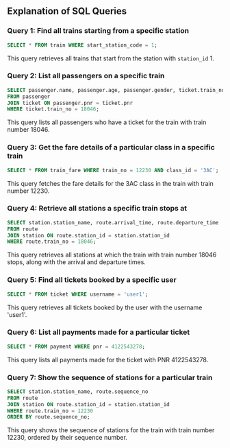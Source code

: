 ## Explanation of SQL Queries

### Query 1: Find all trains starting from a specific station
```sql
SELECT * FROM train WHERE start_station_code = 1;
```
This query retrieves all trains that start from the station with `station_id` 1.

### Query 2: List all passengers on a specific train
```sql
SELECT passenger.name, passenger.age, passenger.gender, ticket.train_no
FROM passenger
JOIN ticket ON passenger.pnr = ticket.pnr
WHERE ticket.train_no = 18046;
```
This query lists all passengers who have a ticket for the train with train number 18046.

### Query 3: Get the fare details of a particular class in a specific train
```sql
SELECT * FROM train_fare WHERE train_no = 12230 AND class_id = '3AC';
```
This query fetches the fare details for the 3AC class in the train with train number 12230.

### Query 4: Retrieve all stations a specific train stops at
```sql
SELECT station.station_name, route.arrival_time, route.departure_time
FROM route
JOIN station ON route.station_id = station.station_id
WHERE route.train_no = 18046;
```
This query retrieves all stations at which the train with train number 18046 stops, along with the arrival and departure times.

### Query 5: Find all tickets booked by a specific user
```sql
SELECT * FROM ticket WHERE username = 'user1';
```
This query retrieves all tickets booked by the user with the username 'user1'.

### Query 6: List all payments made for a particular ticket
```sql
SELECT * FROM payment WHERE pnr = 4122543278;
```
This query lists all payments made for the ticket with PNR 4122543278.

### Query 7: Show the sequence of stations for a particular train
```sql
SELECT station.station_name, route.sequence_no
FROM route
JOIN station ON route.station_id = station.station_id
WHERE route.train_no = 12230
ORDER BY route.sequence_no;
```
This query shows the sequence of stations for the train with train number 12230, ordered by their sequence number.